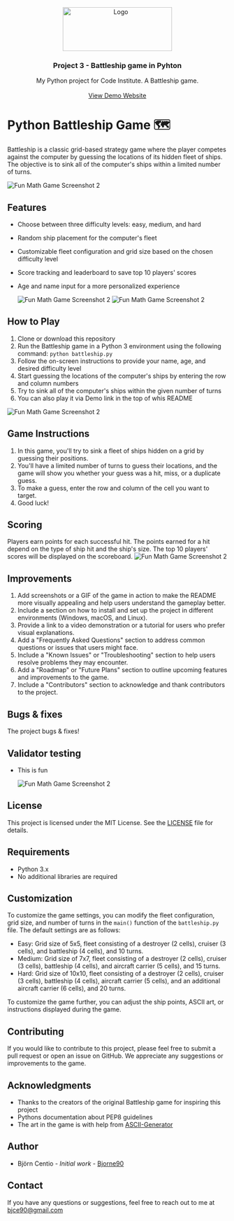 <div align="center">
  <a href="https://bjorne90.github.io/math-games-for-children/index.html" target="_blank">
    <img src="assets/images/logo.jpg" alt="Logo" width="250" height="100">
  </a>

  <h3 align="center">Project 3 - Battleship game in Pyhton</h3>

  <p align="center">
    My Python project for Code Institute. A Battleship game.
    <br />
    <br />
    <a href="https://battleship-game-bc.herokuapp.com/" target="_blank">View Demo Website</a>
  </p>
</div>

# Python Battleship Game 🗺️

Battleship is a classic grid-based strategy game where the player competes against the computer by guessing the locations of its hidden fleet of ships. The objective is to sink all of the computer's ships within a limited number of turns.

![Fun Math Game Screenshot 2](assets/images/howtoplay.png)

## Features

- Choose between three difficulty levels: easy, medium, and hard
- Random ship placement for the computer's fleet
- Customizable fleet configuration and grid size based on the chosen difficulty level
- Score tracking and leaderboard to save top 10 players' scores
- Age and name input for a more personalized experience

  ![Fun Math Game Screenshot 2](assets/images/howtoplay.png)
  ![Fun Math Game Screenshot 2](assets/images/howtoplay.png)

## How to Play

1. Clone or download this repository
2. Run the Battleship game in a Python 3 environment using the following command: `python battleship.py`
3. Follow the on-screen instructions to provide your name, age, and desired difficulty level
4. Start guessing the locations of the computer's ships by entering the row and column numbers
5. Try to sink all of the computer's ships within the given number of turns
6. You can also play it via Demo link in the top of whis README

![Fun Math Game Screenshot 2](assets/images/howtoplay.png)

## Game Instructions

1. In this game, you'll try to sink a fleet of ships hidden on a grid by guessing their positions.
2. You'll have a limited number of turns to guess their locations, and the game will show you whether your guess was a hit, miss, or a duplicate guess.
3. To make a guess, enter the row and column of the cell you want to target.
4. Good luck!

## Scoring

Players earn points for each successful hit. The points earned for a hit depend on the type of ship hit and the ship's size. The top 10 players' scores will be displayed on the scoreboard.
![Fun Math Game Screenshot 2](assets/images/howtoplay.png)

## Improvements

1. Add screenshots or a GIF of the game in action to make the README more visually appealing and help users understand the gameplay better.
2. Include a section on how to install and set up the project in different environments (Windows, macOS, and Linux).
3. Provide a link to a video demonstration or a tutorial for users who prefer visual explanations.
4. Add a "Frequently Asked Questions" section to address common questions or issues that users might face.
5. Include a "Known Issues" or "Troubleshooting" section to help users resolve problems they may encounter.
6. Add a "Roadmap" or "Future Plans" section to outline upcoming features and improvements to the game.
7. Include a "Contributors" section to acknowledge and thank contributors to the project.

## Bugs & fixes

The project bugs & fixes!

## Validator testing

- This is fun

  ![Fun Math Game Screenshot 2](assets/images/howtoplay.png)

## License

This project is licensed under the MIT License. See the [LICENSE](LICENSE) file for details.

## Requirements

- Python 3.x
- No additional libraries are required

## Customization

To customize the game settings, you can modify the fleet configuration, grid size, and number of turns in the `main()` function of the `battleship.py` file. The default settings are as follows:

- Easy: Grid size of 5x5, fleet consisting of a destroyer (2 cells), cruiser (3 cells), and battleship (4 cells), and 10 turns.
- Medium: Grid size of 7x7, fleet consisting of a destroyer (2 cells), cruiser (3 cells), battleship (4 cells), and aircraft carrier (5 cells), and 15 turns.
- Hard: Grid size of 10x10, fleet consisting of a destroyer (2 cells), cruiser (3 cells), battleship (4 cells), aircraft carrier (5 cells), and an additional aircraft carrier (6 cells), and 20 turns.

To customize the game further, you can adjust the ship points, ASCII art, or instructions displayed during the game.

## Contributing

If you would like to contribute to this project, please feel free to submit a pull request or open an issue on GitHub. We appreciate any suggestions or improvements to the game.

## Acknowledgments

- Thanks to the creators of the original Battleship game for inspiring this project
- Pythons documentation about PEP8 guidelines
- The art in the game is with help from [ASCII-Generator](https://ascii-generator.site/)

## Author

- Björn Centio - _Initial work_ - [Bjorne90](https://github.com/bjorne90)

## Contact

If you have any questions or suggestions, feel free to reach out to me at bjce90@gmail.com
